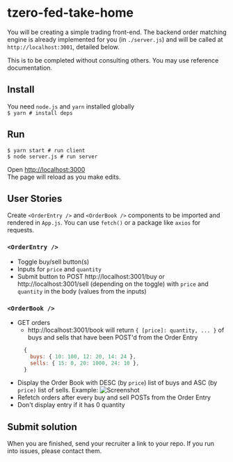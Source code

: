 # tzero-fed-take-home

You will be creating a simple trading front-end. The backend order matching engine is already implemented for you (in `./server.js`) and will be called at `http://localhost:3001`, detailed below.

This is to be completed without consulting others. You may use reference documentation.

## Install

You need `node.js` and `yarn` installed globally  
`$ yarn # install deps`

## Run

`$ yarn start # run client`  
`$ node server.js # run server`

Open [http://localhost:3000](http://localhost:3000)  
The page will reload as you make edits.

## User Stories

Create `<OrderEntry />` and `<OrderBook />` components to be imported and rendered in `App.js`. You can use `fetch()` or a package like `axios` for requests.

### `<OrderEntry />`

- Toggle buy/sell button(s)
- Inputs for `price` and `quantity`
- Submit button to POST http://localhost:3001/buy or http://localhost:3001/sell (depending on the toggle) with `price` and `quantity` in the body (values from the inputs)

### `<OrderBook />`

- GET orders
  - http://localhost:3001/book will return `{ [price]: quantity, ... }` of buys and sells that have been POST'd from the Order Entry
  ```javascript
    {
      buys: { 10: 100, 12: 20, 14: 24 },
      sells: { 15: 0, 20: 1000, 24: 10 },
    }
  ```
- Display the Order Book with DESC (by `price`) list of buys and ASC (by `price)` list of sells. Example:
  ![Screenshot](example.png)
- Refetch orders after every buy and sell POSTs from the Order Entry
- Don't display entry if it has 0 quantity

## Submit solution

When you are finished, send your recruiter a link to your repo. If you run into issues, please contact them.
